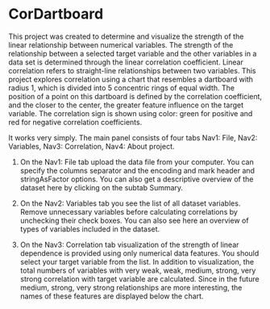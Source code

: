 # CorDartboard
This project was created to determine and visualize the strength of the linear relationship between numerical variables. The strength of the relationship between a selected target variable and the other variables in a data set is determined through the linear correlation coefficient. 
Linear correlation refers to straight-line relationships between two variables.
This project explores correlation using a chart that resembles a dartboard with radius 1, which is divided into 5 concentric rings of equal width. The position of a point on this dartboard is defined by the correlation coefficient, and the closer to the center, the greater feature influence on the target variable. The correlation sign is shown using color: green for positive and red for negative correlation coefficients.

It works very simply. The main panel consists of four tabs Nav1: File, Nav2: Variables, Nav3: Correlation, Nav4: About project.

1. On the Nav1: File tab upload the data file from your computer. You can specify the columns separator and the encoding and mark header and stringAsFactor options. You can also get a descriptive overview of the dataset here by clicking on the subtab Summary.

2. On the Nav2: Variables tab you see the list of all dataset variables. Remove unnecessary variables before calculating correlations by unchecking their check boxes. You can also see here an overview of types of variables included in the dataset.

3. On the Nav3: Correlation tab visualization of the strength of linear dependence is provided using only numerical data features. You should select your target variable from the list. In addition to visualization, the total numbers of variables with very weak, weak, medium, strong, very strong correlation with target variable are calculated.
Since in the future medium, strong, very strong relationships are more interesting, the names of these features are displayed below the chart.
